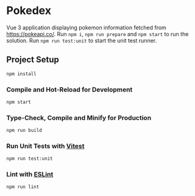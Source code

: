 # Pokedex

Vue 3 application displaying pokemon information fetched from https://pokeapi.co/.
Run `npm i`, `npm run prepare` and `npm start` to run the solution.
Run `npm run test:unit` to start the unit test runner.


## Project Setup

```sh
npm install
```

### Compile and Hot-Reload for Development

```sh
npm start
```

### Type-Check, Compile and Minify for Production

```sh
npm run build
```

### Run Unit Tests with [Vitest](https://vitest.dev/)

```sh
npm run test:unit
```

### Lint with [ESLint](https://eslint.org/)

```sh
npm run lint
```

